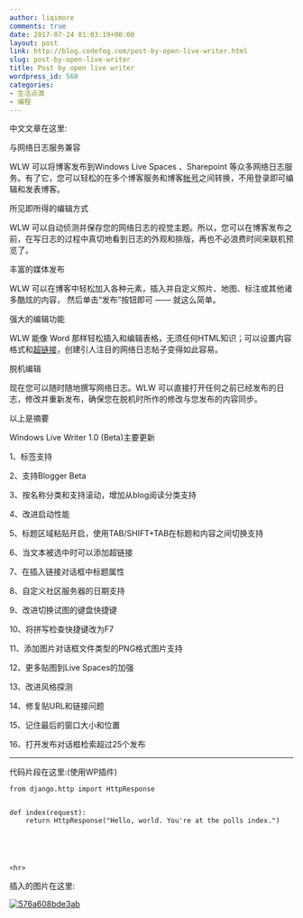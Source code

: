 ```yaml
---
author: liqimore
comments: true
date: 2017-07-24 01:03:19+00:00
layout: post
link: http://blog.codefog.com/post-by-open-live-writer.html
slug: post-by-open-live-writer
title: Post by open live writer
wordpress_id: 560
categories:
- 生活点滴
- 编程
---
```


中文文章在这里:

与网络日志服务兼容

WLW 可以将博客发布到Windows Live Spaces 、Sharepoint 等众多网络日志服务。有了它，您可以轻松的在多个博客服务和博客[帐号](https://baike.baidu.com/item/%E5%B8%90%E5%8F%B7)之间转换，不用登录即可编辑和发表博客。



所见即所得的编辑方式

WLW 可以自动侦测并保存您的网络日志的视觉主题。所以，您可以在博客发布之前，在写日志的过程中真切地看到日志的外观和排版，再也不必浪费时间来联机预览了。



丰富的媒体发布

WLW 可以在博客中轻松加入各种元素，插入并自定义照片、地图、标注或其他诸多酷炫的内容， 然后单击“发布”按钮即可 —— 就这么简单。



强大的编辑功能

WLW 能像 Word 那样轻松插入和编辑表格，无须任何HTML知识；可以设置内容格式和[超链接](https://baike.baidu.com/item/%E8%B6%85%E9%93%BE%E6%8E%A5)，创建引人注目的网络日志帖子变得如此容易。



脱机编辑

现在您可以随时随地撰写网络日志。WLW 可以直接打开任何之前已经发布的日志，修改并重新发布，确保您在脱机时所作的修改与您发布的内容同步。

以上是摘要

<!-- more -->



Windows Live Writer 1.0 (Beta)主要更新

1、标签支持

2、支持Blogger Beta

3、按名称分类和支持滚动，增加从blog阅读分类支持

4、改进启动性能

5、标题区域粘贴开启，使用TAB/SHIFT+TAB在标题和内容之间切换支持

6、当文本被选中时可以添加超链接

7、在插入链接对话框中标题属性

8、自定义社区服务器的日期支持

9、改进切换试图的键盘快捷键

10、将拼写检查快捷键改为F7

11、添加图片对话框文件类型的PNG格式图片支持

12、更多贴图到Live Spaces的加强

13、改进风格探测

14、修复贴URL和链接问题

15、记住最后的窗口大小和位置

16、打开发布对话框检索超过25个发布



* * *



代码片段在这里:(使用WP插件)

  


  



    
    from django.http import HttpResponse
    
    
    def index(request):
        return HttpResponse("Hello, world. You're at the polls index.")




    
    <hr>



插入的图片在这里:

[![576a608bde3ab](https://static.codefog.com/qiniu/old/2017/07/576a608bde3ab_thumb-1.jpg)](https://static.codefog.com/qiniu/old/2017/07/576a608bde3ab-1.jpg)
